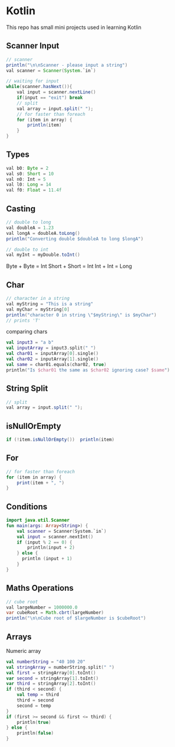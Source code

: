 # Kotlin

This repo has small mini projects used in learning Kotlin



## Scanner Input 

```java
// scanner
println("\n\nScanner - please input a string")
val scanner = Scanner(System.`in`)

// waiting for input
while(scanner.hasNext()){
    val input = scanner.nextLine()
    if(input == "exit") break
    // split
    val array = input.split(" ");
    // for faster than foreach
    for (item in array) {
        println(item)
    }
}
```

## Types

```java
val b0: Byte = 2
val s0: Short = 10
val n0: Int = 5
val l0: Long = 14
val f0: Float = 11.4f
```

## Casting

```java
// double to long
val doubleA = 1.23
val longA = doubleA.toLong()
println("Converting double $doubleA to long $longA")

// double to int
val myInt = myDouble.toInt()
```

Byte + Byte = Int
Short + Short = Int
Int + Int = Long

## Char

```java
// character in a string
val myString = "This is a string"
val myChar = myString[0]
println("character 0 in string \"$myString\" is $myChar") 
// prints 'T'
```

comparing chars

```kotlin
val input3 = "a b"
val inputArray = input3.split(" ")
val char01 = inputArray[0].single()
val char02 = inputArray[1].single()
val same = char01.equals(char02, true)
println("Is $char01 the same as $char02 ignoring case? $same")
```

## String Split

```java
// split
val array = input.split(" ");
```

## isNullOrEmpty

```java
if (!item.isNullOrEmpty())  println(item)
```

## For

```java
// for faster than foreach
for (item in array) {
    print(item + ", ")
}
```
## Conditions

```kotlin
import java.util.Scanner
fun main(args: Array<String>) {
    val scanner = Scanner(System.`in`)
    val input = scanner.nextInt()
    if (input % 2 == 0) { 
        println(input + 2) 
    } else { 
      println (input + 1) 
    }
}
```

## Maths Operations

```java
// cube root
val largeNumber = 1000000.0
var cubeRoot = Math.cbrt(largeNumber)
println("\n\nCube root of $largeNumber is $cubeRoot")
```

## Arrays

Numeric array

```kotlin
val numberString = "40 100 20"
val stringArray = numberString.split(" ")
val first = stringArray[0].toInt()
var second = stringArray[1].toInt()
var third = stringArray[2].toInt()
if (third < second) {
    val temp = third
    third = second
    second = temp
}
if (first >= second && first <= third) {
    println(true)
} else {
    println(false)
}
```



